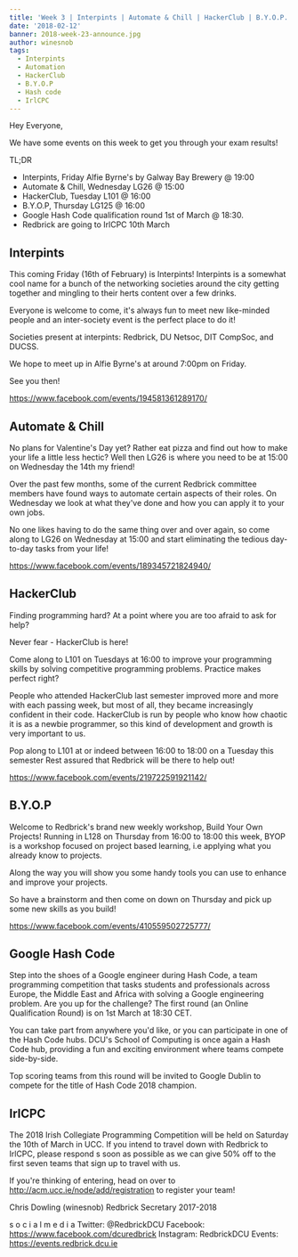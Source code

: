```yaml
---
title: 'Week 3 | Interpints | Automate & Chill | HackerClub | B.Y.O.P. | Google Hash Code | IrlCPC'
date: '2018-02-12'
banner: 2018-week-23-announce.jpg
author: winesnob
tags:
  - Interpints
  - Automation
  - HackerClub
  - B.Y.O.P
  - Hash code
  - IrlCPC
---
```


Hey Everyone,

We have some events on this week to get you through your exam results!

TL;DR
  - Interpints, Friday Alfie Byrne's by Galway Bay Brewery @ 19:00
  - Automate & Chill, Wednesday LG26 @ 15:00
  - HackerClub, Tuesday L101 @ 16:00
  - B.Y.O.P, Thursday LG125 @ 16:00
  - Google Hash Code qualification round 1st of March @ 18:30.
  - Redbrick are going to IrlCPC 10th March

## Interpints

This coming Friday (16th of February) is Interpints! Interpints is a somewhat cool name for a bunch of the networking societies around the city getting together and mingling to their herts content over a few drinks.

Everyone is welcome to come, it's always fun to meet new like-minded people and an inter-society event is the perfect place to do it!

Societies present at interpints:
Redbrick, DU Netsoc, DIT CompSoc, and DUCSS.

We hope to meet up in Alfie Byrne's at around 7:00pm on Friday.

See you then!

https://www.facebook.com/events/194581361289170/

## Automate & Chill

No plans for Valentine's Day yet? Rather eat pizza and find out how to make your life a little less hectic? Well then LG26 is where you need to be at 15:00 on Wednesday the 14th my friend!

Over the past few months, some of the current Redbrick committee members have found ways to automate certain aspects of their roles. On Wednesday we look at what they've done and how you can apply it to your own jobs.

No one likes having to do the same thing over and over again, so come along to LG26 on Wednesday at 15:00 and start eliminating the tedious day-to-day tasks from your life!

https://www.facebook.com/events/189345721824940/

## HackerClub

Finding programming hard? At a point where you are too afraid to ask for help?

Never fear - HackerClub is here!

Come along to L101 on Tuesdays at 16:00 to improve your programming skills by solving competitive programming problems. Practice makes perfect right?

People who attended HackerClub last semester improved more and more with each passing week, but most of all, they became increasingly confident in their code. HackerClub is run by people who know how chaotic it is as a newbie programmer, so this kind of development and growth is very important to us.

Pop along to L101 at or indeed between 16:00 to 18:00 on a Tuesday this semester Rest assured that Redbrick will be there to help out!

https://www.facebook.com/events/219722591921142/

## B.Y.O.P

Welcome to Redbrick's brand new weekly workshop, Build Your Own Projects! Running in L128 on Thursday from 16:00 to 18:00 this week, BYOP is a workshop focused on project based learning, i.e applying what you already know to projects.

Along the way you will show you some handy tools you can use to enhance and improve your projects.

So have a brainstorm and then come on down on Thursday and pick up some new skills as you build!

https://www.facebook.com/events/410559502725777/

## Google Hash Code

Step into the shoes of a Google engineer during Hash Code, a team programming competition that tasks students and professionals across Europe, the Middle East and Africa with solving a Google engineering problem. Are you up for the challenge? The first round (an Online Qualification Round) is on 1st March at 18:30 CET.

You can take part from anywhere you'd like, or you can participate in one of the Hash Code hubs. DCU's School of Computing is once again a Hash Code hub, providing a fun and exciting environment where teams compete side-by-side.

Top scoring teams from this round will be invited to Google Dublin to compete for the title of Hash Code 2018 champion.

## IrlCPC

The 2018 Irish Collegiate Programming Competition will be held on Saturday the 10th of March in UCC. If you intend to travel down with Redbrick to IrlCPC, please respond s soon as possible as we can give 50% off to the first seven teams that sign up to travel with us.

If you're thinking of entering, head on over to http://acm.ucc.ie/node/add/registration to register your team!


Chris Dowling (winesnob)
Redbrick Secretary 2017-2018

s o c i a l m e d i a
Twitter: @RedbrickDCU
Facebook: https://www.facebook.com/dcuredbrick
Instagram: RedbrickDCU
Events: https://events.redbrick.dcu.ie
